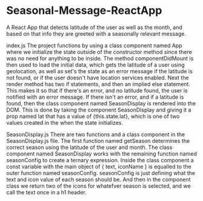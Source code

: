 # Seasonal-Message-ReactApp
A React App that detects latitude of the user as well as the month, and based on that info they are greeted with a seasonally relevant message.

index.js
The project functions by using a class component named App where we initialize the state outside of the constructor method since there was no need for anything to be inside. The method componentDidMount is then used to load the initial data, which gets the latitude of a user using geolocation, as well as set's the state as an error message if the latitude is not found, or if the user doesn't have location services enabled. Next the render method has two if statements, and then an implied else statement. This makes it so that if there's an error, and no latitude found, the user is notified with an error message. If there isn't an error, and if a latitude is found, then the class component named SeasonDisplay is rendered into the DOM. This is done by taking the component SeasonDisplay and giving it a prop named lat that has a value of {this.state.lat}, which is one of two values created in the when the state initializes.

SeasonDisplay.js
There are two functions and a class component in the SeasonDisplay.js file. The first function named getSeason determines the correct season using the latitude of the user and month. The class component named SeasonDisplay works with the remaining function named seasonConfig to create a ternary expression. Inside the class component a const variable with the main object of { text, iconName } is equalled to the outer function named seasonConfig. seasonConfig is just defining what the text and icon value of each season should be. And then in the component class we return two of the icons for whatefver season is selected, and we call the text once in a h1 header.
